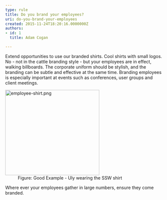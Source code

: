```yaml
---
type: rule
title: Do you brand your employees?
uri: do-you-brand-your-employees
created: 2015-11-24T18:20:16.0000000Z
authors:
- id: 1
  title: Adam Cogan

---
```




<span class='intro'> <p>Extend opportunities to use our branded shirts. Cool shirts with small logos. No - not in the cattle branding style - but your employees are in effect, walking billboards. The corporate uniform should be stylish, and the branding can be subtle and effective at the same time. Branding employees is especially important at events such as conferences, user groups and client meetings. </p> </span>

<dl class="goodImage"><dt> <img src="/PublishingImages/employee-shirt.png" alt="employee-shirt.png" style="width&#58;300px;height&#58;273px;" /> </dt><dd>Figure&#58; Good Example - Uly wearing the SSW shirt</dd></dl><p>Where ever your employees gather in large numbers, ensure they come branded.</p>


